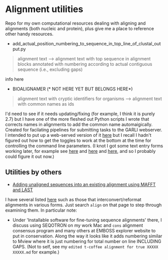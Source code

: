 # Alignment utilities

Repo for my own computational resources dealing with aligning and alignments (both nucleic and protein), plus give me a place to reference other handy resources.

* add_actual_position_numbering_to_sequence_in_top_line_of_clustal_output.py
> alignment text --> alignment text with top sequence in alignment blocks annotated with numbering according to actual contiguous sequence (i.e., excluding gaps)

info here

* BIOALIGNAMER (* NOT HERE YET BUT BELONGS HERE*)
>alignment text with cryptic identifiers for organisms --> alignment text with common names as ids

I'd need to see if it needs updating/fixing (for example, I think it is purely 2.7) but I have one of the more fleshed out Python scripts I wrote that corrects names in alignments to add the common name automaigically. Created for facilating pipelines for submitting tasks to the GARLI webserver.
I intended to put up a web-served version of it [here](http://fomightez.pythonanywhere.com/) but I recall I hadn't figured out how to get the toggles to work at the bottom at the time for controlling the command line parameters. (I knot I got some text entry forms working later, for example see [here](http://fomightez.pythonanywhere.com/ammonium_screen/) and [here](http://fomightez.pythonanywhere.com/spartan_fixer/) and [here](http://fomightez.pythonanywhere.com/triplet_freq/), and so I probably could figure it out now.)

Utilities by others
------------------

- [Adding unaligned sequences into an existing alignment using MAFFT and LAST](https://www.ncbi.nlm.nih.gov/pmc/articles/PMC3516148/)

I have several listed [here](http://proteopedia.org/wiki/index.php/User:Wayne_Decatur/Sequence_analysis_tools) such as those that interconvert/reformat alignments in various forms. Just search `align` on that page to step through examining them. In particular note:

- Under 'Installable software for fine-tuning sequence alignments' there, I discuss using SEQOTRON on my work Mac and  `cons` alignment consensus program and many others at EMBOSS explorer website to put in conservation. Along the way it looks like it adds numbering similar to Mview where it is just numbering for total number on line INCLUDING GAPS. (Not to self, see my `edited t-coffee alignment for true XXXXX XXXXX.md` for example.)
